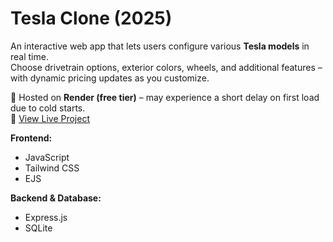 # Tesla Clone (2025)

An interactive web app that lets users configure various **Tesla models** in real time.  
Choose drivetrain options, exterior colors, wheels, and additional features – with dynamic pricing updates as you customize.

🚀 Hosted on **Render (free tier)** – may experience a short delay on first load due to cold starts.  
🔗 [View Live Project](https://tesla-clone-ok3b.onrender.com)

**Frontend:**
- JavaScript  
- Tailwind CSS
- EJS 

**Backend & Database:**
- Express.js  
- SQLite  

